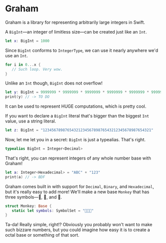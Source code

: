 # Graham

Graham is a library for representing arbitrarily large integers in Swift.

A `BigInt`—an integer of limitless size—can be created just like an `Int`.
```swift
let x: BigInt = 1000
```
Since `BigInt` conforms to `IntegerType`, we can use it nearly anywhere we'd use an `Int`.
```swift
for i in 0...x {
   // Such loop. Very wow.
}
```
Unlike an `Int` though, `BigInt` does not overflow!
```swift
let y: BigInt = 9999999 * 9999999 * 9999999 * 9999999 * 9999999 * 9999999
print(y) // -> TO DO
```
It can be used to represent HUGE computations, which is pretty cool.

If you want to declare a `BigInt` literal that's bigger than the biggest `Int` value, use a string literal.
```swift
let z: BigInt = "1234567898765432123456789876543212345678987654321"
```

Now, let me let you in a secret: `BigInt` is just a typealias. That's right.
```swift
typealias BigInt = Integer<Decimal>
```
That's right, you can represent integers of any whole number base with Graham!
```swift
let a: Integer<Hexadecimal> = "ABC" + "123"
print(a) // -> BDF
```

Graham comes built in with support for `Decimal`, `Binary`, and `Hexadecimal`, but it's really easy to add more! We'll make a new base `Monkey` that has three symbols—🙈, 🙉, and 🙊.
```swift
struct Monkey: Base {
   static let symbols: SymbolSet = "🙈🙉🙊"
}
```
Ta-da! Really simple, right!? Obviously you probably won't want to make such bizzare numbers, but you could imagine how easy it is to create a octal base or something of that sort.
